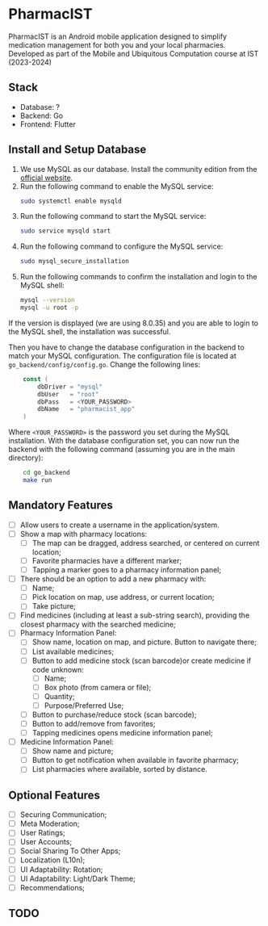 # PharmacIST
PharmacIST is an Android mobile application designed to simplify medication management for both you and your local pharmacies. Developed as part of the Mobile and Ubiquitous Computation course at IST (2023-2024)

## Stack
- Database: ?
- Backend: Go
- Frontend: Flutter

## Install and Setup Database
1. We use MySQL as our database. Install the community edition from the [official website](https://dev.mysql.com/downloads/mysql/).
2. Run the following command to enable the MySQL service:
    ```bash
    sudo systemctl enable mysqld
    ```
3. Run the following command to start the MySQL service:
    ```bash
    sudo service mysqld start
    ```
4. Run the following command to configure the MySQL service:
    ```bash
    sudo mysql_secure_installation
    ```
5. Run the following commands to confirm the installation and login to the MySQL shell:
    ```bash
    mysql --version
    mysql -u root -p
    ```
If the version is displayed (we are using 8.0.35) and you are able to login to the MySQL shell, the installation was successful.

Then you have to change the database configuration in the backend to match your MySQL configuration. The configuration file is located at `go_backend/config/config.go`. Change the following lines:
```go
    const (
        dbDriver = "mysql"
        dbUser   = "root"
        dbPass   = <YOUR_PASSWORD>
        dbName   = "pharmacist_app"
    )
```
Where `<YOUR_PASSWORD>` is the password you set during the MySQL installation.
With the database configuration set, you can now run the backend with the following command (assuming you are in the main directory):
```bash
    cd go_backend
    make run
```

## Mandatory Features
- [ ] Allow users to create a username in the application/system.
- [ ] Show a map with pharmacy locations:
    - [ ] The map can be dragged, address searched, or centered on current location;
    - [ ] Favorite pharmacies have a different marker;
    - [ ] Tapping a marker goes to a pharmacy information panel;
- [ ] There should be an option to add a new pharmacy with:
    - [ ] Name;
    - [ ] Pick location on map, use address, or current location;
    - [ ] Take picture;
- [ ] Find medicines (including at least a sub-string search), providing the closest pharmacy with the searched medicine;
- [ ] Pharmacy Information Panel:
    - [ ] Show name, location on map, and picture. Button to navigate there;
    - [ ] List available medicines;
    - [ ] Button to add medicine stock (scan barcode)or create medicine if code unknown:
        - [ ] Name;
        - [ ] Box photo (from camera or file);
        - [ ] Quantity;
        - [ ] Purpose/Preferred Use;
    - [ ] Button to purchase/reduce stock (scan barcode);
    - [ ] Button to add/remove from favorites;
    - [ ] Tapping medicines opens medicine information panel;
- [ ] Medicine Information Panel:
    - [ ] Show name and picture;
    - [ ] Button to get notification when available in favorite pharmacy;
    - [ ] List pharmacies where available, sorted by distance.

## Optional Features
- [ ] Securing Communication;
- [ ] Meta Moderation;
- [ ] User Ratings;
- [ ] User Accounts;
- [ ] Social Sharing To Other Apps;
- [ ] Localization (L10n);
- [ ] UI Adaptability: Rotation;
- [ ] UI Adaptability: Light/Dark Theme;
- [ ] Recommendations;

## TODO
